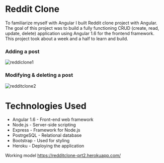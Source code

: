 # Reddit Clone

To familiarize myself with Angular I built Reddit clone project with Angular. The goal of this project was to build a fully functioning CRUD (create, read, update, delete) application using Angular 1.6 for the frontend framework. This project took about a week and a half to learn and build. 

### Adding a post
![reddiclone1](https://media.giphy.com/media/26wkCsKFKCYRNEkPC/giphy.gif)
### Modifying & deleting a post 
![redditclone2](https://media.giphy.com/media/l3dj4s6myYYiRtdrq/giphy.gif)

# Technologies Used

- Angular 1.6 - Front-end web framework
- Node.js - Server-side scripting
- Express - Framework for Node.js
- PostrgeSQL - Relational database
- Bootstrap - Used for styling
- Heroku - Deploying the application

Working model https://redditclone-prt2.herokuapp.com/
